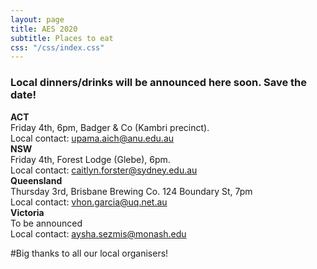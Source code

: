 ```yaml
---
layout: page
title: AES 2020
subtitle: Places to eat
css: "/css/index.css"
---
```

### Local dinners/drinks will be announced here soon. Save the date!  

**ACT**  
Friday 4th, 6pm, Badger & Co (Kambri precinct).   
Local contact: upama.aich@anu.edu.au  
**NSW**  
Friday 4th, Forest Lodge (Glebe), 6pm.    
Local contact: caitlyn.forster@sydney.edu.au  
**Queensland**  
Thursday 3rd, Brisbane Brewing Co. 124 Boundary St, 7pm  
Local contact: vhon.garcia@uq.net.au  
**Victoria**  
To be announced  
Local contact: aysha.sezmis@monash.edu  

#Big thanks to all our local organisers! 

